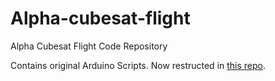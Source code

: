 # Alpha-cubesat-flight
Alpha Cubesat Flight Code Repository

Contains original Arduino Scripts. Now restructed in [this repo](https://github.com/Alpha-CubeSat/oop-flight-code).
